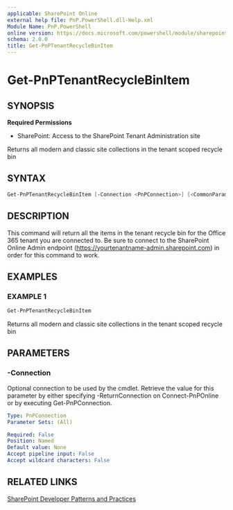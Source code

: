 ```yaml
---
applicable: SharePoint Online
external help file: PnP.PowerShell.dll-Help.xml
Module Name: PnP.PowerShell
online version: https://docs.microsoft.com/powershell/module/sharepoint-pnp/get-pnptenantrecyclebinitem
schema: 2.0.0
title: Get-PnPTenantRecycleBinItem
---
```


# Get-PnPTenantRecycleBinItem

## SYNOPSIS

**Required Permissions**

* SharePoint: Access to the SharePoint Tenant Administration site

Returns all modern and classic site collections in the tenant scoped recycle bin

## SYNTAX

```powershell
Get-PnPTenantRecycleBinItem [-Connection <PnPConnection>] [<CommonParameters>]
```

## DESCRIPTION
This command will return all the items in the tenant recycle bin for the Office 365 tenant you are connected to. Be sure to connect to the SharePoint Online Admin endpoint (https://yourtenantname-admin.sharepoint.com) in order for this command to work.

## EXAMPLES

### EXAMPLE 1
```powershell
Get-PnPTenantRecycleBinItem
```

Returns all modern and classic site collections in the tenant scoped recycle bin

## PARAMETERS

### -Connection
Optional connection to be used by the cmdlet. Retrieve the value for this parameter by either specifying -ReturnConnection on Connect-PnPOnline or by executing Get-PnPConnection.

```yaml
Type: PnPConnection
Parameter Sets: (All)

Required: False
Position: Named
Default value: None
Accept pipeline input: False
Accept wildcard characters: False
```

## RELATED LINKS

[SharePoint Developer Patterns and Practices](https://aka.ms/sppnp)